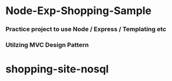 # Node-Exp-Shopping-Sample
### Practice project to use Node / Express / Templating etc
### Utilzing MVC Design Pattern

# shopping-site-nosql
